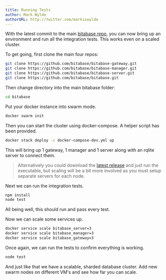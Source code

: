 ```yaml
---
title: Running Tests
author: Mark Wylde
authorURL: http://twitter.com/markiswylde
---
```


With the latest commit to the main [bitabase repo](https://github.com/bitabase/bitabase), you can now bring
up an environment and run all the integration tests. This works even on a scaled cluster.

To get going, first clone the main four repos:

```bash
git clone https://github.com/bitabase/bitabase-gateway.git
git clone https://github.com/bitabase/bitabase-manager.git
git clone https://github.com/bitabase/bitabase-server.git
git clone https://github.com/bitabase/bitabase.git
```

Then change directory into the main bitabase folder:

```bash
cd bitabase
```

Put your docker instance into swarm mode.

```bash
docker swarm init
```

Then you can start the cluster using docker-compose. A helper script has been provided.

```bash
docker stack deploy -c docker-compose-dev.yml up
```

This will bring up 1 gateway, 1 manager and 1 server along with an rqlite server to connect them.

> Alternatively you could download the [latest release](https://github.com/bitabase/bitabase/releases) and just run the executable, but scaling will be a bit more involved as you must setup separate servers for each node.

Next we can run the integration tests.

```bash
npm install
node test
```

All being well, this should run and pass every test.

Now we can scale some services up.

```bash
docker service scale bitabase_server=3
docker service scale bitabase_manager=3
docker service scale bitabase_gateway=3
```

Once again, we can run the tests to confirm everything is working.

```bash
node test
```

And just like that we have a scalable, sharded database cluster. Add new swarm nodes on different VM's and
see how far you can scale.
